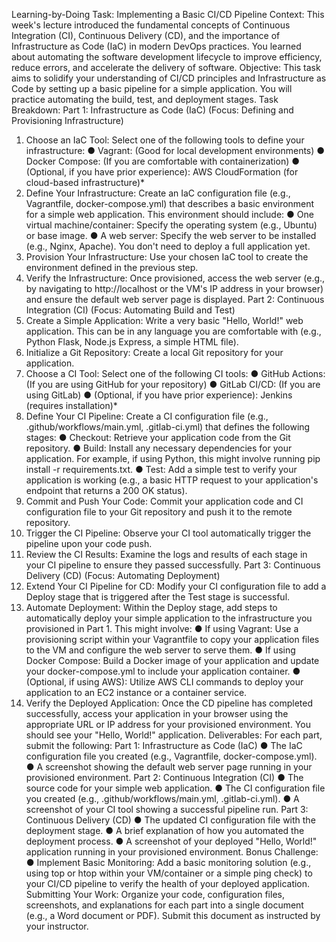 Learning-by-Doing Task: Implementing a Basic CI/CD Pipeline
Context: This week's lecture introduced the fundamental concepts of Continuous Integration
(CI), Continuous Delivery (CD), and the importance of Infrastructure as Code (IaC) in modern
DevOps practices. You learned about automating the software development lifecycle to improve
efficiency, reduce errors, and accelerate the delivery of software.
Objective: This task aims to solidify your understanding of CI/CD principles and Infrastructure
as Code by setting up a basic pipeline for a simple application. You will practice automating the
build, test, and deployment stages.
Task Breakdown:
Part 1: Infrastructure as Code (IaC)
(Focus: Defining and Provisioning Infrastructure)
1. Choose an IaC Tool: Select one of the following tools to define your infrastructure:
●
Vagrant: (Good for local development environments)
●
Docker Compose: (If you are comfortable with containerization)
●
(Optional, if you have prior experience): AWS CloudFormation (for cloud-based
infrastructure)*
2. Define Your Infrastructure: Create an IaC configuration file (e.g., Vagrantfile,
docker-compose.yml) that describes a basic environment for a simple web
application. This environment should include:
●
One virtual machine/container: Specify the operating system (e.g., Ubuntu) or
base image.
●
A web server: Specify the web server to be installed (e.g., Nginx, Apache). You
don't need to deploy a full application yet.
3. Provision Your Infrastructure: Use your chosen IaC tool to create the environment
defined in the previous step.
4. Verify the Infrastructure: Once provisioned, access the web server (e.g., by navigating
to http://localhost or the VM's IP address in your browser) and ensure the default
web server page is displayed.
Part 2: Continuous Integration (CI)
(Focus: Automating Build and Test)
1. Create a Simple Application: Write a very basic "Hello, World!" web application. This
can be in any language you are comfortable with (e.g., Python Flask, Node.js Express, a
simple HTML file).
2. Initialize a Git Repository: Create a local Git repository for your application.
3. Choose a CI Tool: Select one of the following CI tools:
●
GitHub Actions: (If you are using GitHub for your repository)
●
GitLab CI/CD: (If you are using GitLab)
●
(Optional, if you have prior experience): Jenkins (requires installation)*
4. Define Your CI Pipeline: Create a CI configuration file (e.g.,
.github/workflows/main.yml, .gitlab-ci.yml) that defines the following
stages:
●
Checkout: Retrieve your application code from the Git repository.
●
Build: Install any necessary dependencies for your application. For example, if
using Python, this might involve running pip install -r
requirements.txt.
●
Test: Add a simple test to verify your application is working (e.g., a basic HTTP
request to your application's endpoint that returns a 200 OK status).
5. Commit and Push Your Code: Commit your application code and CI configuration file
to your Git repository and push it to the remote repository.
6. Trigger the CI Pipeline: Observe your CI tool automatically trigger the pipeline upon
your code push.
7. Review the CI Results: Examine the logs and results of each stage in your CI pipeline
to ensure they passed successfully.
Part 3: Continuous Delivery (CD)
(Focus: Automating Deployment)
1. Extend Your CI Pipeline for CD: Modify your CI configuration file to add a Deploy
stage that is triggered after the Test stage is successful.
2. Automate Deployment: Within the Deploy stage, add steps to automatically deploy
your simple application to the infrastructure you provisioned in Part 1. This might involve:
●
If using Vagrant: Use a provisioning script within your Vagrantfile to copy
your application files to the VM and configure the web server to serve them.
●
If using Docker Compose: Build a Docker image of your application and
update your docker-compose.yml to include your application container.
●
(Optional, if using AWS): Utilize AWS CLI commands to deploy your
application to an EC2 instance or a container service.
3. Verify the Deployed Application: Once the CD pipeline has completed successfully,
access your application in your browser using the appropriate URL or IP address for
your provisioned environment. You should see your "Hello, World!" application.
Deliverables:
For each part, submit the following:
Part 1: Infrastructure as Code (IaC)
●
The IaC configuration file you created (e.g., Vagrantfile, docker-compose.yml).
●
A screenshot showing the default web server page running in your provisioned
environment.
Part 2: Continuous Integration (CI)
●
The source code for your simple web application.
●
The CI configuration file you created (e.g., .github/workflows/main.yml,
.gitlab-ci.yml).
●
A screenshot of your CI tool showing a successful pipeline run.
Part 3: Continuous Delivery (CD)
●
The updated CI configuration file with the deployment stage.
●
A brief explanation of how you automated the deployment process.
●
A screenshot of your deployed "Hello, World!" application running in your provisioned
environment.
Bonus Challenge:
●
Implement Basic Monitoring: Add a basic monitoring solution (e.g., using top or htop
within your VM/container or a simple ping check) to your CI/CD pipeline to verify the
health of your deployed application.
Submitting Your Work:
Organize your code, configuration files, screenshots, and explanations for each part into a
single document (e.g., a Word document or PDF). Submit this document as instructed by your
instructor.